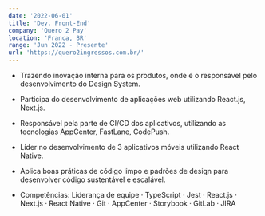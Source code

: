 ```yaml
---
date: '2022-06-01'
title: 'Dev. Front-End'
company: 'Quero 2 Pay'
location: 'Franca, BR'
range: 'Jun 2022 - Presente'
url: 'https://quero2ingressos.com.br/'
---
```


- Trazendo inovação interna para os produtos, onde é o responsável pelo desenvolvimento do Design System.
- Participa do desenvolvimento de aplicações web utilizando React.js, Next.js.
- Responsável pela parte de CI/CD dos aplicativos, utilizando as tecnologias AppCenter, FastLane, CodePush.
- Líder no desenvolvimento de 3 aplicativos móveis utilizando React Native.
- Aplica boas práticas de código limpo e padrões de design para desenvolver código sustentável e escalável.

- Competências: Liderança de equipe · TypeScript · Jest · React.js · Next.js · React Native · Git · AppCenter · Storybook · GitLab · JIRA
